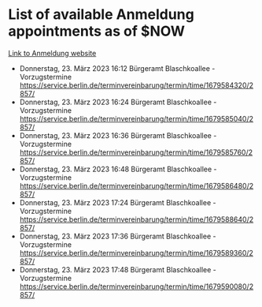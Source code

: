 # List of available Anmeldung appointments as of $NOW
[Link to Anmeldung website](https://service.berlin.de/terminvereinbarung/termin/tag.php?termin=1&anliegen[]=120686&dienstleisterlist=122210,122217,327316,122219,327312,122227,327314,122231,327346,122243,327348,122254,122252,329742,122260,329745,122262,329748,122271,327278,122273,327274,122277,327276,330436,122280,327294,122282,327290,122284,327292,122291,327270,122285,327266,122286,327264,122296,327268,150230,329760,122297,327286,122294,327284,122312,329763,122314,329775,122304,327330,122311,327334,122309,327332,317869,122281,327352,122279,329772,122283,122276,327324,122274,327326,122267,329766,122246,327318,122251,327320,122257,327322,122208,327298,122226,327300&herkunft=http%3A%2F%2Fservice.berlin.de%2Fdienstleistung%2F120686%2F)
- Donnerstag, 23. März 2023 16:12 Bürgeramt Blaschkoallee - Vorzugstermine https://service.berlin.de/terminvereinbarung/termin/time/1679584320/2857/
- Donnerstag, 23. März 2023 16:24 Bürgeramt Blaschkoallee - Vorzugstermine https://service.berlin.de/terminvereinbarung/termin/time/1679585040/2857/
- Donnerstag, 23. März 2023 16:36 Bürgeramt Blaschkoallee - Vorzugstermine https://service.berlin.de/terminvereinbarung/termin/time/1679585760/2857/
- Donnerstag, 23. März 2023 16:48 Bürgeramt Blaschkoallee - Vorzugstermine https://service.berlin.de/terminvereinbarung/termin/time/1679586480/2857/
- Donnerstag, 23. März 2023 17:24 Bürgeramt Blaschkoallee - Vorzugstermine https://service.berlin.de/terminvereinbarung/termin/time/1679588640/2857/
- Donnerstag, 23. März 2023 17:36 Bürgeramt Blaschkoallee - Vorzugstermine https://service.berlin.de/terminvereinbarung/termin/time/1679589360/2857/
- Donnerstag, 23. März 2023 17:48 Bürgeramt Blaschkoallee - Vorzugstermine https://service.berlin.de/terminvereinbarung/termin/time/1679590080/2857/
